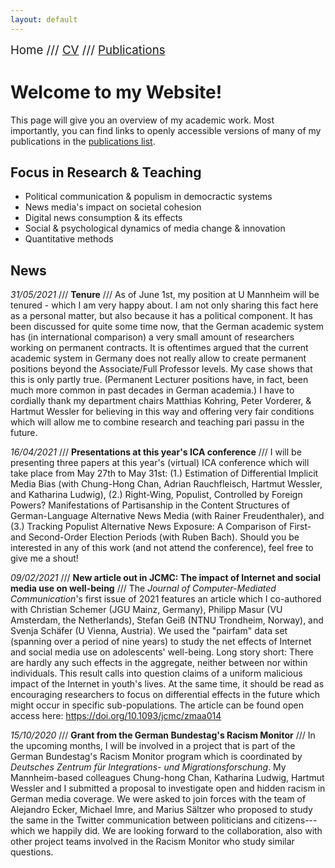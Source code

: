 ```yaml
---
layout: default
---
```


<span style="font-size:14pt">Home /// [CV](./cv.html) /// [Publications](./publications.html)</span>

# Welcome to my Website!

This page will give you an overview of my academic work. Most importantly, you can find links to openly accessible versions of many of my publications in the [publications list](./publications.html).

## Focus in Research & Teaching

* Political communication & populism in democractic systems
* News media's impact on societal cohesion
* Digital news consumption & its effects
* Social & psychological dynamics of media change & innovation
* Quantitative methods

## News

*31/05/2021* /// **Tenure** /// As of June 1st, my position at U Mannheim will be tenured - which I am very happy about. I am not only sharing this fact here as a personal matter, but also because it has a political component. It has been discussed for quite some time now, that the German academic system has (in international comparison) a very small amount of researchers working on permanent contracts. It is oftentimes argued that the current academic system in Germany does not really allow to create permanent positions beyond the Associate/Full Professor levels. My case shows that this is only partly true. (Permanent Lecturer positions have, in fact, been much more common in past decades in German academia.) I have to cordially thank my department chairs Matthias Kohring, Peter Vorderer, & Hartmut Wessler for believing in this way and offering very fair conditions which will allow me to combine research and teaching pari passu in the future.

*16/04/2021* /// **Presentations at this year's ICA conference** /// I will be presenting three papers at this year's (virtual) ICA conference which will take place from May 27th to May 31st: (1.) Estimation of Differential Implicit Media Bias (with Chung-Hong Chan, Adrian Rauchfleisch, Hartmut Wessler, and Katharina Ludwig), (2.) Right-Wing, Populist, Controlled by Foreign Powers? Manifestations of Partisanship in the Content Structures of German-Language Alternative News Media (with Rainer Freudenthaler), and (3.) Tracking Populist Alternative News Exposure: A Comparison of First- and Second-Order Election Periods (with Ruben Bach). Should you be interested in any of this work (and not attend the conference), feel free to give me a shout!

*09/02/2021* /// **New article out in JCMC: The impact of Internet and social media use on well-being** /// The *Journal of Computer-Mediated Communication*'s first issue of 2021 features an article which I co-authored with Christian Schemer (JGU Mainz, Germany), Philipp Masur (VU Amsterdam, the Netherlands), Stefan Geiß (NTNU Trondheim, Norway), and Svenja Schäfer (U Vienna, Austria). We used the "pairfam" data set (spanning over a period of nine years) to study the net effects of Internet and social media use on adolescents' well-being. Long story short: There are hardly any such effects in the aggregate, neither between nor within individuals. This result calls into question claims of a uniform malicious impact of the Internet in youth's lives. At the same time, it should be read as encouraging researchers to focus on differential effects in the future which might occur in specific sub-populations. The article can be found open access here: <a href="https://doi.org/10.1093/jcmc/zmaa014" target="_blank">https://doi.org/10.1093/jcmc/zmaa014</a>

*15/10/2020* /// **Grant from the German Bundestag's Racism Monitor** /// In the upcoming months, I will be involved in a project that is part of the German Bundestag's Racism Monitor program which is coordinated by *Deutsches Zentrum für Integrations- und Migrationsforschung*. My Mannheim-based colleagues Chung-hong Chan, Katharina Ludwig, Hartmut Wessler and I submitted a proposal to investigate open and hidden racism in German media coverage. We were asked to join forces with the team of Alejandro Ecker, Michael Imre, and Marius Sältzer who proposed to study the same in the Twitter communication between politicians and citizens---which we happily did. We are looking forward to the collaboration, also with other project teams involved in the Racism Monitor who study similar questions.